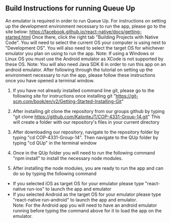 Build Instructions for running Queue Up
----------------------------------------
An emulator is required in order to run Queue Up. For instructions on setting up the development
environment necessary to run the app, please go to the site below:
https://facebook.github.io/react-native/docs/getting-started.html
Once there, click the right tab "Building Projects with Native Code". You will need to select
the current OS your computer is using next to "Development OS". You will also need to
select the target OS for whichever emulator you plan on using to run the app. 
Note: If using a Windows or Linux OS you must use the Android emulator as XCode is not supported by these OS.
Note: You will also need Java SDK 8 in order to run this app on an android emulator.
After following through the tutorial on setting up the environment necessary to run the app, please follow these instructions once you have opened a terminal window.

1. If you have not already installed command line git, please go to the following site for instructions once installing git "https://git-scm.com/book/en/v2/Getting-Started-Installing-Git"

2. After installing git clone the repository from our groups github by typing<br /> "git clone https://github.com/KalonteJT/COP-4331-Group-14.git" This will create a folder with our repository's files in your current directory

3. After downloading our repository, navigate to the repository folder by typing "cd COP-4331-Group-14". Then navigate to the QUp folder by typing "cd QUp" in the terminal window

4. Once in the QUp folder you will need to run the following command "npm install" to install the necessary
node modules.

5. After installing the node modules, you are ready to run the app and can do so by typing the following command
- If you selected iOS as target OS for your emulator please type "react-native run-ios" to launch the app and emulator
- If you selected Android as the target OS for your emulator please type "react-native run-android" to launch the app and emulator.<br /> 
Note: For the Android app you will need to have an android emulator running before typing the command above for it to load the app on the emulator.
